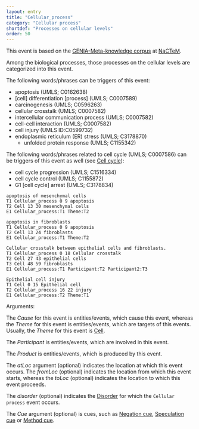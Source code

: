 ```yaml
---
layout: entry
title: "Cellular_process"
category: "Cellular process"
shortdef: "Processes on cellular levels"
order: 50
---
```


This event is based on the <a href="http://www.nactem.ac.uk/meta-knowledge/">GENIA-Meta-knowledge corpus</a> at <a href="http://www.nactem.ac.uk/">NaCTeM</a>.

Among the biological processes, those processes on the cellular levels are categorized into this event.

The following words/phrases can be triggers of this event:

- apoptosis (UMLS; C0162638)
- [cell] differentiation [process] (UMLS; C0007589)
- carcinogenesis (UMLS; C0596263)
- cellular crosstalk (UMLS; C0007582)
- intercellular communication process (UMLS; C0007582)
- cell-cell interaction (UMLS; C0007582)
- cell injury (UMLS ID:C0599732)
- endoplasmic reticulum (ER) stress (UMLS; C3178870)
  - unfolded protein response (UMLS; C1155342)

The following words/phrases related to cell cycle (UMLS; C0007586) can be triggers of this event as well (see <a href="https://en.wikipedia.org/wiki/Cell_cycle">Cell cycle</a>):
  - cell cycle progression (UMLS; C1516334)
  - cell cycle control (UMLS; C1155872)
  - G1 [cell cycle] arrest (UMLS; C3178834)

~~~ ann
apoptosis of mesenchymal cells
T1 Cellular_process 0 9 apoptosis
T2 Cell 13 30 mesenchymal cells
E1 Cellular_process:T1 Theme:T2
~~~
~~~ ann
apoptosis in fibroblasts
T1 Cellular_process 0 9 apoptosis
T2 Cell 13 24 fibroblasts
E1 Cellular_process:T1 Theme:T2
~~~

~~~ ann
Cellular crosstalk between epithelial cells and fibroblasts.
T1 Cellular_process 0 18 Cellular crosstalk
T2 Cell 27 43 epithelial cells
T3 Cell 48 59 fibroblasts
E1 Cellular_process:T1 Participant:T2 Participant2:T3
~~~
~~~ ann
Epithelial cell injury
T1 Cell 0 15 Epithelial cell
T2 Cellular_process 16 22 injury
E1 Cellular_process:T2 Theme:T1
~~~

Arguments:

The *Cause* for this event is entities/events, which cause this event, whereas the *Theme* for this event is entities/events, which are targets of this events. 
Usually, the *Theme* for this event is [Cell]().

The *Participant* is entities/events, which are involved in this event.

The *Product* is entities/events, which is produced by this event.

The *atLoc* argument (optional) indicates the location at which this event occurs. 
The *fromLoc* (optional) indicates the location from which this event starts, whereas the *toLoc* (optional) indicates the location to which this event proceeds.

The *disorder* (optional) indicates the [Disorder]() for which the `Cellular process` event occurs.

The *Cue* argument (optional) is cues, such as [Negation cue](), [Speculation cue]() or [Method cue]().

<!---
The other arguments, such as *Cause*, *Theme*, *Participant*, and *Product*, for this event can be any entities or events.
--->

<!--details-->
